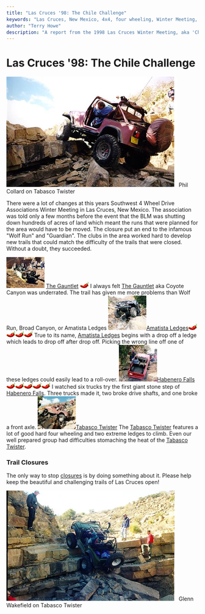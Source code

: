 ```yaml
---
title: "Las Cruces '98: The Chile Challenge"
keywords: "Las Cruces, New Mexico, 4x4, four wheeling, Winter Meeting, 1998, Chile Challenge, Guardian, Wolf Run, Gauntlet, Tabasco Twister, Habenero Falls, Amatista Ledges, Jeep, Toyota, Ford, Bronco, CJ, Wrangler, Kronos"
author: "Terry Howe"
description: "A report from the 1998 Las Cruces Winter Meeting, aka 'Chile Challenge'.  Trail reports from the Gauntlet, Amatista Ledges, and Tabasco Twister (aka Kronos)."
---
```

# Las Cruces '98: The Chile Challenge

![Phil Collard on Tabasco Twister](../../img/terry/trail/lc98b.jpg "Phil Collard on Tabasco Twister") Phil Collard on Tabasco Twister

There were a lot of changes at this years Southwest 4 Wheel Drive Associations Winter Meeting in Las Cruces, New Mexico. The association was told only a few months before the event that the BLM was shutting down hundreds of acres of land which meant the runs that were planned for the area would have to be moved. The closure put an end to the infamous "Wolf Run" and "Guardian". The clubs in the area worked hard to develop new trails that could match the difficulty of the trails that were closed. Without a doubt, they succeeded.

[![Gauntlet](../../img/terry/trail/lc98tocg.jpg "Gauntlet")](lc98_gauntlet.md) [The Gauntlet](lc98_gauntlet.md) ![](../../img/terry/trail/pepper.gif "")
I always felt [The Gauntlet](lc98_gauntlet.md) aka Coyote Canyon was underrated. The trail has given me more problems than Wolf Run, Broad Canyon, or Amatista Ledges [![Amatista Ledges](../../img/terry/trail/lc98toca.jpg "Amatista Ledges")](lc98_amatista.md)[Amatista Ledges](lc98_amatista.md)![](../../img/terry/trail/pepper.gif "")![](../../img/terry/trail/pepper.gif "")![](../../img/terry/trail/pepper.gif "")![](../../img/terry/trail/pepper.gif "")
True to its name, [Amatista Ledges](lc98_amatista.md) begins with a drop off a ledge which leads to drop off after drop off. Picking the wrong line off one of these ledges could easily lead to a roll-over. [![Habenero Falls](../../img/terry/trail/lc98toch.jpg "Habenero Falls")](lc98_habenero.md)[Habenero Falls](lc98_habenero.md)![](../../img/terry/trail/pepper.gif "")![](../../img/terry/trail/pepper.gif "")![](../../img/terry/trail/pepper.gif "")![](../../img/terry/trail/pepper.gif "")![](../../img/terry/trail/pepper.gif "")
I watched six trucks try the first giant stone step of [Habenero Falls](lc98_habenero.md). Three trucks made it, two broke drive shafts, and one broke a front axle. [![Tabasco Twister](../../img/terry/trail/lc98toc_.jpg "Tabasco Twister")](lc98_tabasco.md)[Tabasco Twister](lc98_tabasco.md)
The [Tabasco Twister](lc98_tabasco.md) features a lot of good hard four wheeling and two extreme ledges to climb. Even our well prepared group had difficulties stomaching the heat of the [Tabasco Twister](lc98_tabasco.md).

### Trail Closures

The only way to stop [closures](lc98_closure.md) is by doing something about it. Please help keep the beautiful and challenging trails of Las Cruces open!

![Glenn Wakefield on Tabasco Twister](../../img/terry/trail/lc984.jpg "Glenn Wakefield on Tabasco Twister")
Glenn Wakefield on Tabasco Twister